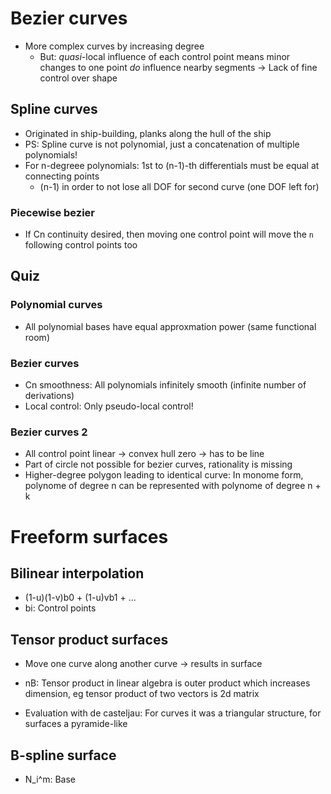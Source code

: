 # Bezier curves

- More complex curves by increasing degree
  - But: *quasi*-local influence of each control point means minor changes to
    one point *do* influence nearby segments -> Lack of fine control over shape

## Spline curves

- Originated in ship-building, planks along the hull of the ship
- PS: Spline curve is not polynomial, just a concatenation of multiple
  polynomials!
- For n-degreee polynomials: 1st to (n-1)-th differentials must be equal at
  connecting points
  - (n-1) in order to not lose all DOF for second curve (one DOF left for)

### Piecewise bezier

- If Cn continuity desired, then moving one control point will move the `n`
  following control points too

## Quiz

### Polynomial curves

- All polynomial bases have equal approxmation power (same functional room)

### Bezier curves

- Cn smoothness: All polynomials infinitely smooth (infinite number of derivations)
- Local control: Only pseudo-local control!

### Bezier curves 2

- All control point linear -> convex hull zero -> has to be line
- Part of circle not possible for bezier curves, rationality is missing
- Higher-degree polygon leading to identical curve: In monome form, polynome of
  degree n can be represented with polynome of degree n + k

# Freeform surfaces

## Bilinear interpolation

- (1-u)(1-v)b0 + (1-u)vb1 + ...
- bi: Control points

## Tensor product surfaces

- Move one curve along another curve -> results in surface
- nB: Tensor product in linear algebra is outer product which increases
  dimension, eg tensor product of two vectors is 2d matrix

- Evaluation with de casteljau: For curves it was a triangular structure, for
  surfaces a pyramide-like

## B-spline surface

- N_i^m: Base
